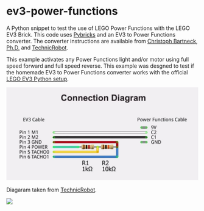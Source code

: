 # ev3-power-functions
A Python snippet to test the use of LEGO Power Functions with the LEGO EV3 Brick. This code uses [Pybricks](https://pybricks.com/) and an EV3 to Power Functions converter. The converter instructions are available from [Christoph Bartneck, Ph.D.](https://www.bartneck.de/2015/06/0) and [TechnicRobot](https://www.youtube.com/watch?v=Ns3TODgRlCE).

This example activates any Power Functions light and/or motor using full speed forward and full speed reverse. This example was desgned to test if the homemade EV3 to Power Functions converter works with the official [LEGO EV3 Python setup](https://education.lego.com/en-us/support/mindstorms-ev3/python-for-ev3).

![Connection Diagram](https://github.com/codeadamca/ev3-power-functions/blob/master/connection-diagram.jpg?raw=true)

Diagaram taken from [TechnicRobot](https://www.youtube.com/watch?v=Ns3TODgRlCE).

<a href="https://codeadam.ca">
<img src="https://codeadam.ca/images/code-block.png" width="100">
</a>

